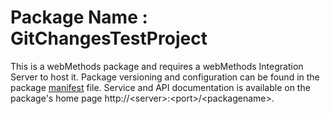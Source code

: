 # Package Name : GitChangesTestProject
This is a webMethods package and requires a webMethods Integration Server to host it. Package versioning and configuration can be found in the package [manifest](./GitChangesTestProject/manifest.v3) file. Service and API documentation is available on the package's home page http://&lt;server&gt;:&lt;port&gt;/&lt;packagename>.